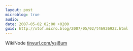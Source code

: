 ```yaml
---
layout: post
microblog: true
audio: 
date: 2007-05-02 02:00 +0200
guid: http://xtof.micro.blog/2007/05/02/t46926922.html
---
```

WikiNode [tinyurl.com/ysj8um](http://tinyurl.com/ysj8um)
